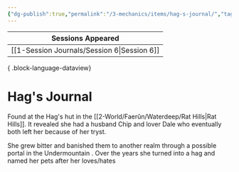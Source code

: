 ```yaml
---
{"dg-publish":true,"permalink":"/3-mechanics/items/hag-s-journal/","tags":["item"],"created":"2025-03-13T10:07:28.006-04:00","updated":"2025-03-13T10:11:24.273-04:00"}
---
```


| Sessions Appeared                              |
| ---------------------------------------------- |
| [[1-Session Journals/Session 6\|Session 6]] |

{ .block-language-dataview}
# Hag's Journal

Found at the Hag's hut in the [[2-World/Faerûn/Waterdeep/Rat Hills\|Rat Hills]]. It revealed she had a husband Chip and lover Dale who eventually both left her because of her tryst.

She grew bitter and banished them to another realm  through a possible portal in the Undermountain . Over the years she turned into a hag and named her pets after her loves/hates

